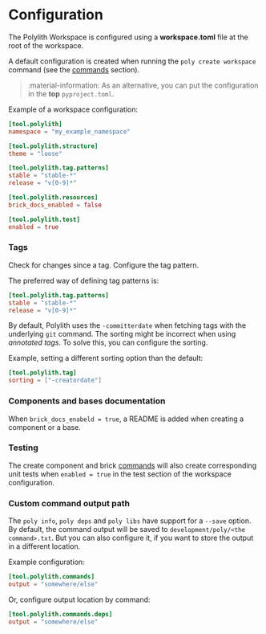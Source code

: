 # Configuration

The Polylith Workspace is configured using a __workspace.toml__ file at the root of the workspace.

A default configuration is created when running the `poly create workspace` command (see the [commands](commands.md) section).

> :material-information: As an alternative, you can put the configuration in the __top__ `pyproject.toml`.

Example of a workspace configuration:

``` toml
[tool.polylith]
namespace = "my_example_namespace"

[tool.polylith.structure]
theme = "loose"

[tool.polylith.tag.patterns]
stable = "stable-*"
release = "v[0-9]*"

[tool.polylith.resources]
brick_docs_enabled = false

[tool.polylith.test]
enabled = true
```


### Tags
Check for changes since a tag. Configure the tag pattern.

The preferred way of defining tag patterns is:
``` toml
[tool.polylith.tag.patterns]
stable = "stable-*"
release = "v[0-9]*"
```

By default, Polylith uses the `-committerdate` when fetching tags with the underlying `git` command.
The sorting might be incorrect when using _annotated tags_. To solve this, you can configure
the sorting.

Example, setting a different sorting option than the default:
``` toml
[tool.polylith.tag]
sorting = ["-creatordate"]
```

### Components and bases documentation
When `brick_docs_enabeld = true`, a README is added when creating a component or a base.

### Testing
The create component and brick [commands](commands.md) will also create corresponding unit tests when `enabled = true` in the test section of the workspace configuration.


### Custom command output path
The `poly info`, `poly deps` and `poly libs` have support for a `--save` option.
By default, the command output will be saved to `development/poly/<the command>.txt`.
But you can also configure it, if you want to store the output in a different location.

Example configuration:

``` toml
[tool.polylith.commands]
output = "somewhere/else"
```

Or, configure output location by command:

``` toml
[tool.polylith.commands.deps]
output = "somewhere/else"
```
